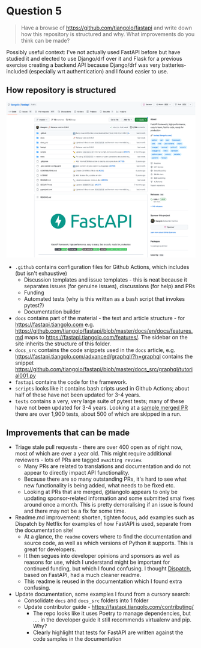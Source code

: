 # Question 5

> Have a browse of https://github.com/tiangolo/fastapi and write down how this repository is structured and why. What improvements do you think can be made?

Possibly useful context: I've not actually used FastAPI before but have studied it and elected to use Django/drf over it and Flask for a previous exercise creating a backend API because Django/drf was very batteries-included (especially wrt authentication) and I found easier to use. 

## How repository is structured 

![fastapi](/images/fastapi.png)

* `.github` contains configuration files for Github Actions, which includes (but isn't exhaustive)
    * Discussion templates and issue templates - this is neat because it separates issues (for genuine issues), discussions (for help) and PRs
    * Funding 
    * Automated tests (why is this written as a bash script that invokes pytest?)
    * Documentation builder
* `docs` contains part of the material - the text and article structure - for https://fastapi.tiangolo.com e.g. https://github.com/tiangolo/fastapi/blob/master/docs/en/docs/features.md maps to https://fastapi.tiangolo.com/features/. The sidebar on the site inherits the structure of this folder. 
* `docs_src` contains the code snippets used in the `docs` article, e.g. https://fastapi.tiangolo.com/advanced/graphql/?h=graphql contains the snippet https://github.com/tiangolo/fastapi/blob/master/docs_src/graphql/tutorial001.py
* `fastapi` contains the code for the framework. 
* `scripts` looks like it contains bash cripts used in Github Actions; about half of these have not been updated for 3-4 years. 
* `tests` contains a very, very large suite of pytest tests; many of these have not been updated for 3-4 years. Looking at a [sample merged PR](https://github.com/tiangolo/fastapi/pull/9315/checks) there are over 1,900 tests, about 500 of which are skipped in a run. 

## Improvements that can be made 

* Triage stale pull requests - there are over 400 open as of right now, most of which are over a year old. This might require additional reviewers - lots of PRs are tagged `awaiting review`. 
    * Many PRs are related to translations and documentation and do not appear to directly impact API functionality. 
    * Because there are so many outstanding PRs, it's hard to see what new functionality is being added, what needs to be fixed etc. 
    * Looking at PRs that are merged, @tiangolo appears to only be updating sponsor-related information and some submitted smal fixes around once a month. This is pretty demoralising if an issue is found and there may not be a fix for some time. 
* Readme.md improvement: shorten, tighten focus, add examples such as Dispatch by Netflix for examples of how FastAPI is used, separate from the documentation site!
    * At a glance, the `readme` covers where to find the documentation and source code, as well as which versions of Python it supports. This is great for developers. 
    * It then segues into developer opinions and sponsors as well as reasons for use, which I understand might be important for continued funding, but which I found confusing. I thought [Dispatch](https://github.com/Netflix/dispatch), based on FastAPI, had a much cleaner readme. 
    * This readme is reused in the documentation which I found extra confusing. 
* Update documentation, some examples I found from a cursory search: 
    * Consolidate `docs` and `docs_src` folders into 1 folder
    * Update contributor guide - https://fastapi.tiangolo.com/contributing/
        * The repo looks like it uses Poetry to manage dependencies, but .... in the developer guide it still recommends virtualenv and pip. Why? 
        * Clearly highlight that tests for FastAPI are written against the code samples in the documentation 